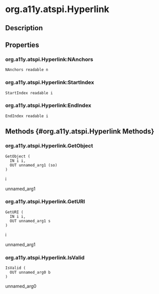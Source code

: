 # org.a11y.atspi.Hyperlink

## Description

## Properties

### org.a11y.atspi.Hyperlink:NAnchors 



    NAnchors readable n

### org.a11y.atspi.Hyperlink:StartIndex 



    StartIndex readable i

### org.a11y.atspi.Hyperlink:EndIndex 



    EndIndex readable i

## Methods {#org.a11y.atspi.Hyperlink Methods}

### org.a11y.atspi.Hyperlink.GetObject 



    GetObject (
      IN i i,
      OUT unnamed_arg1 (so)
    )

i

unnamed_arg1

### org.a11y.atspi.Hyperlink.GetURI 



    GetURI (
      IN i i,
      OUT unnamed_arg1 s
    )

i

unnamed_arg1

### org.a11y.atspi.Hyperlink.IsValid 



    IsValid (
      OUT unnamed_arg0 b
    )

unnamed_arg0
